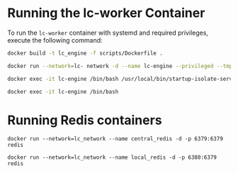 # Running the lc-worker Container

To run the `lc-worker` container with systemd and required privileges, execute the following command:

```bash
docker build -t lc_engine -f scripts/Dockerfile .

docker run --network=lc- network -d --name lc-engine --privileged --tmpfs /tmp --tmpfs /run --tmpfs /run/lock -v /sys/fs/cgroup:/sys/fs/cgroup:rw --cgroupns=host lc-engine

docker exec -it lc-engine /bin/bash /usr/local/bin/startup-isolate-service.sh

docker exec -it lc-engine /bin/bash
```

# Running Redis containers
```
docker run --network=lc_network --name central_redis -d -p 6379:6379 redis

docker run --network=lc_network --name local_redis -d -p 6380:6379 redis
```